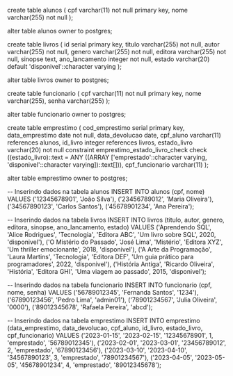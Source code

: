 create table alunos
(
    cpf  varchar(11)  not null
        primary key,
    nome varchar(255) not null
);

alter table alunos
    owner to postgres;

create table livros
(
    id             serial
        primary key,
    titulo         varchar(255) not null,
    autor          varchar(255) not null,
    genero         varchar(255) not null,
    editora        varchar(255) not null,
    sinopse        text,
    ano_lancamento integer      not null,
    estado         varchar(20) default 'disponivel'::character varying
);

alter table livros
    owner to postgres;

create table funcionario
(
    cpf   varchar(11) not null
        primary key,
    nome  varchar(255),
    senha varchar(255)
);

alter table funcionario
    owner to postgres;

create table emprestimo
(
    cod_emprestimo  serial
        primary key,
    data_emprestimo date        not null,
    data_devolucao  date,
    cpf_aluno       varchar(11)
        references alunos,
    id_livro        integer
        references livros,
    estado_livro    varchar(20) not null
        constraint emprestimo_estado_livro_check
            check ((estado_livro)::text = ANY
                   ((ARRAY ['emprestado'::character varying, 'disponivel'::character varying])::text[])),
    cpf_funcionario varchar(11)
);

alter table emprestimo
    owner to postgres;



-- Inserindo dados na tabela alunos
INSERT INTO alunos (cpf, nome) VALUES
                                   ('12345678901', 'João Silva'),
                                   ('23456789012', 'Maria Oliveira'),
                                   ('34567890123', 'Carlos Santos'),
                                   ('45678901234', 'Ana Pereira');

-- Inserindo dados na tabela livros
INSERT INTO livros (titulo, autor, genero, editora, sinopse, ano_lancamento, estado) VALUES
                                                                                         ('Aprendendo SQL', 'Alice Rodrigues', 'Tecnologia', 'Editora ABC', 'Um livro sobre SQL', 2020, 'disponivel'),
                                                                                         ('O Mistério do Passado', 'José Lima', 'Mistério', 'Editora XYZ', 'Um thriller emocionante', 2018, 'disponivel'),
                                                                                         ('A Arte da Programação', 'Laura Martins', 'Tecnologia', 'Editora DEF', 'Um guia prático para programadores', 2022, 'disponivel'),
                                                                                         ('História Antiga', 'Ricardo Oliveira', 'História', 'Editora GHI', 'Uma viagem ao passado', 2015, 'disponivel');

-- Inserindo dados na tabela funcionario
INSERT INTO funcionario (cpf, nome, senha) VALUES
                                               ('56789012345', 'Fernanda Santos', '1234'),
                                               ('67890123456', 'Pedro Lima', 'admin01'),
                                               ('78901234567', 'Julia Oliveira', '0000'),
                                               ('89012345678', 'Rafaela Pereira', 'abcd');

-- Inserindo dados na tabela emprestimo
INSERT INTO emprestimo (data_emprestimo, data_devolucao, cpf_aluno, id_livro, estado_livro, cpf_funcionario) VALUES
                                                                                                                 ('2023-01-15', '2023-02-15', '12345678901', 1, 'emprestado', '56789012345'),
                                                                                                                 ('2023-02-01', '2023-03-01', '23456789012', 2, 'emprestado', '67890123456'),
                                                                                                                 ('2023-03-10', '2023-04-10', '34567890123', 3, 'emprestado', '78901234567'),
                                                                                                                 ('2023-04-05', '2023-05-05', '45678901234', 4, 'emprestado', '89012345678');

